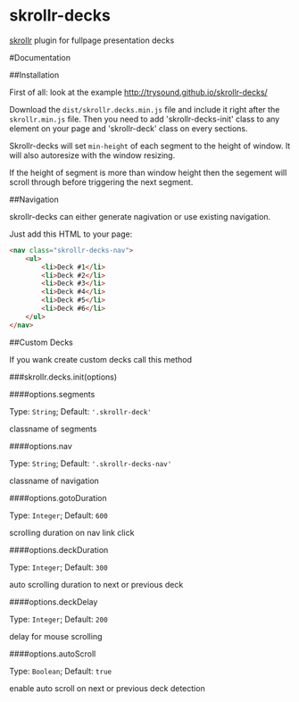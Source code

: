 skrollr-decks
=============

[skrollr](https://github.com/Prinzhorn/skrollr) plugin for fullpage presentation decks

#Documentation

##Installation

First of all: look at the example
http://trysound.github.io/skrollr-decks/

Download the `dist/skrollr.decks.min.js` file and include it right after the `skrollr.min.js` file. Then you need to add 'skrollr-decks-init' class to any element on your page and 'skrollr-deck' class on every sections.

Skrollr-decks will set `min-height` of each segment to the height of window. It will also autoresize with the window resizing.

If the height of segment is more than window height then the segement will scroll through before triggering the next segment.

##Navigation

skrollr-decks can either generate nagivation or use existing navigation.

Just add this HTML to your page:

```html
<nav class="skrollr-decks-nav">
	<ul>
		<li>Deck #1</li>
		<li>Deck #2</li>
		<li>Deck #3</li>
		<li>Deck #4</li>
		<li>Deck #5</li>
		<li>Deck #6</li>
	</ul>
</nav>
```

##Custom Decks

If you wank create custom decks call this method

###skrollr.decks.init(options)

####options.segments

Type: `String`; Default: `'.skrollr-deck'`

classname of segments

####options.nav

Type: `String`; Default: `'.skrollr-decks-nav'`

classname of navigation

####options.gotoDuration

Type: `Integer`; Default: `600`

scrolling duration on nav link click

####options.deckDuration

Type: `Integer`; Default: `300`

auto scrolling duration to next or previous deck

####options.deckDelay

Type: `Integer`; Default: `200`

delay for mouse scrolling

####options.autoScroll

Type: `Boolean`; Default: `true`

enable auto scroll on next or previous deck detection

